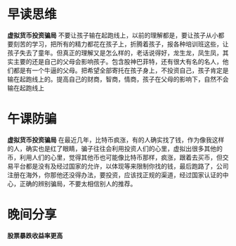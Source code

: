 # 早读思维
**虚拟货币投资骗局**
不要让孩子输在起跑线上，以前的理解都是，要让孩子从小都要刻苦的学习，把所有的精力都花在孩子上，折腾着孩子，报各种培训班这些，让孩子失去了童年。但真正的理解又是怎么样的，老话说得好，龙生龙，凤生凤，其实主要的还是自己的父母会影响孩子。包含股神巴菲特，还有很大有名的名人，他们都是有一个牛逼的父母。把希望全部寄托在孩子身上，不投资自己，孩子肯定是输在起跑线上的。提高自己的财商，智商，情商，孩子在父母的影响下，自然不会输在起跑线上


# 午课防骗
**虚拟货币投资骗局**
在最近几年，比特币疯涨，有的人确实找了钱，作为像我这样的人，确实也是红了眼睛，骗子往往会利用投资人们的心里，虚拟出很多其他的币，利用人们的心里，觉得其他币也可能像比特币那样，疯涨，跟着去买币，但交易平台都是没有及经过国家的允许，以体现等来限制你找的钱，最后跑路了，公司注册在海外，你那他还没得办法，要投资，应该找正规的渠道，经过国家认证的中心，正确的辨别骗局，不要太相信别人的推荐。
# 晚间分享
**股票暴跌收益率更高**

